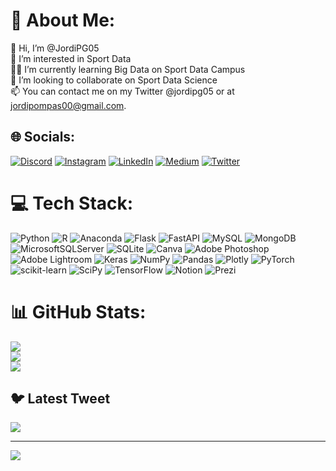 # 💫 About Me:
👋 Hi, I’m @JordiPG05<br>👀 I’m interested in Sport Data<br>🧑‍🎓 I’m currently learning Big Data on Sport Data Campus<br>🚀 I’m looking to collaborate on Sport Data Science<br>📫 You can contact me on my Twitter @jordipg05 or at jordipompas00@gmail.com.


## 🌐 Socials:
[![Discord](https://img.shields.io/badge/Discord-%237289DA.svg?logo=discord&logoColor=white)](https://discord.gg/JORDIPG#1017) [![Instagram](https://img.shields.io/badge/Instagram-%23E4405F.svg?logo=Instagram&logoColor=white)](https://instagram.com/jordipg05) [![LinkedIn](https://img.shields.io/badge/LinkedIn-%230077B5.svg?logo=linkedin&logoColor=white)](https://linkedin.com/in/jordipompas) [![Medium](https://img.shields.io/badge/Medium-12100E?logo=medium&logoColor=white)](https://medium.com/@jordipompas00) [![Twitter](https://img.shields.io/badge/Twitter-%231DA1F2.svg?logo=Twitter&logoColor=white)](https://twitter.com/jordipg05) 

# 💻 Tech Stack:
![Python](https://img.shields.io/badge/python-3670A0?style=flat&logo=python&logoColor=ffdd54) ![R](https://img.shields.io/badge/r-%23276DC3.svg?style=flat&logo=r&logoColor=white) ![Anaconda](https://img.shields.io/badge/Anaconda-%2344A833.svg?style=flat&logo=anaconda&logoColor=white) ![Flask](https://img.shields.io/badge/flask-%23000.svg?style=flat&logo=flask&logoColor=white) ![FastAPI](https://img.shields.io/badge/FastAPI-005571?style=flat&logo=fastapi) ![MySQL](https://img.shields.io/badge/mysql-%2300f.svg?style=flat&logo=mysql&logoColor=white) ![MongoDB](https://img.shields.io/badge/MongoDB-%234ea94b.svg?style=flat&logo=mongodb&logoColor=white) ![MicrosoftSQLServer](https://img.shields.io/badge/Microsoft%20SQL%20Sever-CC2927?style=flat&logo=microsoft%20sql%20server&logoColor=white) ![SQLite](https://img.shields.io/badge/sqlite-%2307405e.svg?style=flat&logo=sqlite&logoColor=white) ![Canva](https://img.shields.io/badge/Canva-%2300C4CC.svg?style=flat&logo=Canva&logoColor=white) ![Adobe Photoshop](https://img.shields.io/badge/adobephotoshop-%2331A8FF.svg?style=flat&logo=adobephotoshop&logoColor=white) ![Adobe Lightroom](https://img.shields.io/badge/Adobe%20Lightroom-31A8FF.svg?style=flat&logo=Adobe%20Lightroom&logoColor=white) ![Keras](https://img.shields.io/badge/Keras-%23D00000.svg?style=flat&logo=Keras&logoColor=white) ![NumPy](https://img.shields.io/badge/numpy-%23013243.svg?style=flat&logo=numpy&logoColor=white) ![Pandas](https://img.shields.io/badge/pandas-%23150458.svg?style=flat&logo=pandas&logoColor=white) ![Plotly](https://img.shields.io/badge/Plotly-%233F4F75.svg?style=flat&logo=plotly&logoColor=white) ![PyTorch](https://img.shields.io/badge/PyTorch-%23EE4C2C.svg?style=flat&logo=PyTorch&logoColor=white) ![scikit-learn](https://img.shields.io/badge/scikit--learn-%23F7931E.svg?style=flat&logo=scikit-learn&logoColor=white) ![SciPy](https://img.shields.io/badge/SciPy-%230C55A5.svg?style=flat&logo=scipy&logoColor=%white) ![TensorFlow](https://img.shields.io/badge/TensorFlow-%23FF6F00.svg?style=flat&logo=TensorFlow&logoColor=white) ![Notion](https://img.shields.io/badge/Notion-%23000000.svg?style=flat&logo=notion&logoColor=white) ![Prezi](https://img.shields.io/badge/Prezi-%23000000.svg?style=flat&logo=Prezi&logoColor=white)
# 📊 GitHub Stats:
![](https://github-readme-stats.vercel.app/api?username=jordipg05&theme=radical&hide_border=false&include_all_commits=true&count_private=true)<br/>
![](https://github-readme-streak-stats.herokuapp.com/?user=jordipg05&theme=radical&hide_border=false)<br/>
![](https://github-readme-stats.vercel.app/api/top-langs/?username=jordipg05&theme=radical&hide_border=false&include_all_commits=true&count_private=true&layout=compact)

## 🐦 Latest Tweet
[![](https://gtce.itsvg.in/api?username=jordipg05)](https://github.com/VishwaGauravIn/github-twitter-card-embed)

---
[![](https://visitcount.itsvg.in/api?id=jordipg05&icon=0&color=0)](https://visitcount.itsvg.in)

<!-- Proudly created with GPRM ( https://gprm.itsvg.in ) -->
